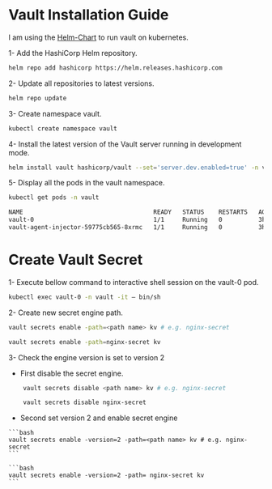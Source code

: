 # Vault Installation Guide

I am using the [Helm-Chart](https://www.vaultproject.io/docs/platform/k8s/helm) to run vault on kubernetes.

1- Add the HashiCorp Helm repository.

```bash
helm repo add hashicorp https://helm.releases.hashicorp.com
```
2- Update all repositories to latest versions.

```bash
helm repo update
```

3- Create namespace vault.

```bash
kubectl create namespace vault
```

4- Install the latest version of the Vault server running in development mode.

```bash
helm install vault hashicorp/vault --set='server.dev.enabled=true' -n vault
```
5- Display all the pods in the vault namespace.

```bash
kubectl get pods -n vault
```
```sh
NAME                                    READY   STATUS    RESTARTS   AGE
vault-0                                 1/1     Running   0          3h8m
vault-agent-injector-59775cb565-8xrmc   1/1     Running   0          3h8m
```

# Create Vault Secret

1- Execute bellow command to interactive shell session on the vault-0 pod.

```bash
kubectl exec vault-0 -n vault -it – bin/sh
```

2- Create new secret engine path.

```bash
vault secrets enable -path=<path name> kv # e.g. nginx-secret
```

```bash
vault secrets enable -path=nginx-secret kv 
```

3- Check the engine version is set to version 2

- First disable the secret engine.

```bash
    vault secrets disable <path name> kv # e.g. nginx-secret
```
```bash
    vault secrets disable nginx-secret
```
    
   - Second set version 2 and enable secret engine
  
    ```bash
    vault secrets enable -version=2 -path=<path name> kv # e.g. nginx-secret
    ```
    
    ```bash
    vault secrets enable -version=2 -path= nginx-secret kv 
    ```











